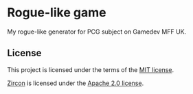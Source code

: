 # Rogue-like game

My rogue-like generator for PCG subject on Gamedev MFF UK.

## License

This project is licensed under the terms of the [MIT license](./LICENSE).

[Zircon](https://github.com/Hexworks/zircon) is licensed under the [Apache 2.0 license](./LICENSE.apache).
